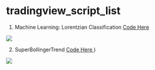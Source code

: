 # tradingview_script_list

1. Machine Learning: Lorentzian Classification
[Code Here ](https://github.com/tontheonelove/tradingview_script_best/blob/main/1.Machine%20Learning:%20Lorentzian%20Classification)

<img src = https://www.tradingview.com/x/Wgf11Nn5 />

2. SuperBollingerTrend
[Code Here ](https://github.com/tontheonelove/tradingview_script_best/blob/main/2.%20SuperBollingerTrend))

<img src = https://www.tradingview.com/x/Kzd83RTH />
